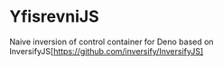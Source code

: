 # YfisrevniJS

Naive inversion of control container for Deno based on InversifyJS[https://github.com/inversify/InversifyJS]
